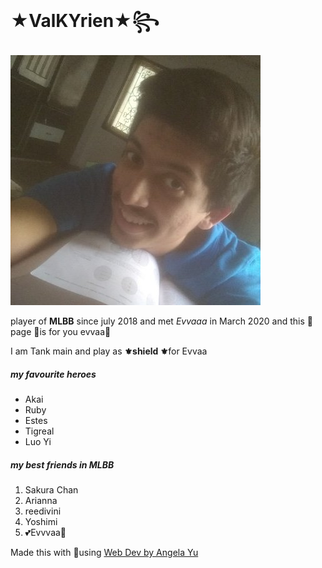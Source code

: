 <!DOCTYPE html>
<html lang="en" dir="ltr">
  <head>
    <meta charset="utf-8">
    <title>💚💛Danny's Web Page💛💚</title>
  </head>
  <body>
    <h1>★ValKYrien★꧂</h1>
    <img src="images/eavvae.jpg" alt="unavailable">
    <p> player of <b>MLBB</b> since july 2018 and met <em>Evvaaa</em> in March 2020 and this 🌸page 🌸is for you evvaa💐</p>
    <p>I am Tank main and play as <b>⚜shield ⚜</b>for Evvaa</p>
    <h5>my favourite heroes</h5>
    <ul>
      <li>Akai</li>
      <li>Ruby</li>
      <li>Estes</li>
      <li>Tigreal</li>
      <li>Luo Yi</li>
    </ul>
    <h5>my best friends in MLBB</h5>
    <ol>
      <li>
        Sakura Chan
        </li>
      <li>
        Arianna
        </li>
      <li>
        reedivini
        </li>
     <li>
       Yoshimi
       </li>
    <li>
        💕Evvvaa💞
      </li>
      </ol>
<p>

  Made this with 💙using
   <a href="https://www.udemy.com/course/the-complete-web-development-bootcamp/learn/lecture/12287450#notes">Web Dev by Angela Yu</a>
  </p>
  </body>
</html>

